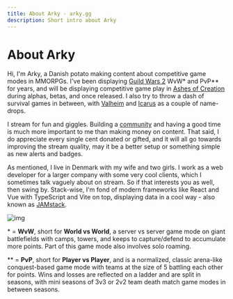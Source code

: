```yaml
---
title: About Arky - arky.gg
description: Short intro about Arky
---
```


<script setup lang="ts">
import factBox from '../src/components/factBox.vue';
</script>

# About Arky

<div class="cols">
<div class="col-left">

Hi, I'm Arky, a Danish potato making content about competitive game modes in MMORPGs. I've been displaying [Guild Wars 2](https://guildwars2.com) WvW* and PvP** for years, and will be displaying competitive game play in [Ashes of Creation](https://ashesofcreation) during alphas, betas, and once released. I also try to throw a dash of survival games in between, with [Valheim](https://valheimgame.com) and [Icarus](https://surviveicarus.com) as a couple of name-drops.

I stream for fun and giggles. Building a [community](/socials) and having a good time is much more important to me than making money on content. That said, I do appreciate every single cent donated or gifted, and it will all go towards improving the stream quality, may it be a better setup or something simple as new alerts and badges.

As mentioned, I live in Denmark with my wife and two girls. I work as a web developer for a larger company with some very cool clients, which I sometimes talk vaguely about on stream. So if that interests you as well, then swing by. Stack-wise, I'm fond of modern frameworks like React and Vue with TypeScript and Vite on top, displaying data in a cool way - also known as [JAMstack](https://jamstack.org/#what).

</div>
<div class="col-right">
<div class="arky-image">

![img](/assets/arky.webp)

</div>
</div>

<div class="col-bottom">

<factBox>

\* = **WvW**, short for **World vs World**, a server vs server game mode on giant battlefields with camps, towers, and keeps to capture/defend to accumulate more points. Part of this game mode also involves solo roaming.

\*\* = **PvP**, short for **Player vs Player**, and is a normalized, classic arena-like conquest-based game mode with teams at the size of 5 battling each other for points. Wins and losses are reflected on a ladder and are split in seasons, with mini seasons of 3v3 or 2v2 team death match game modes in between seasons.

</factBox>

</div>
</div>
